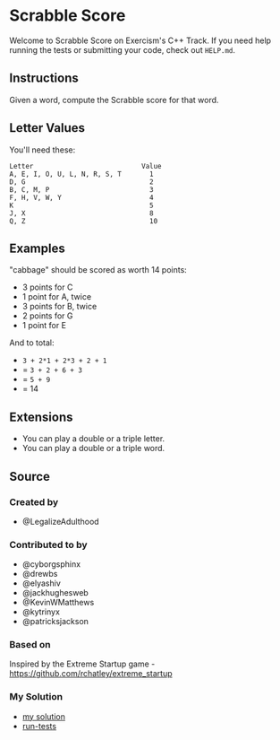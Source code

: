 # Scrabble Score

Welcome to Scrabble Score on Exercism's C++ Track.
If you need help running the tests or submitting your code, check out `HELP.md`.

## Instructions

Given a word, compute the Scrabble score for that word.

## Letter Values

You'll need these:

```text
Letter                           Value
A, E, I, O, U, L, N, R, S, T       1
D, G                               2
B, C, M, P                         3
F, H, V, W, Y                      4
K                                  5
J, X                               8
Q, Z                               10
```

## Examples

"cabbage" should be scored as worth 14 points:

- 3 points for C
- 1 point for A, twice
- 3 points for B, twice
- 2 points for G
- 1 point for E

And to total:

- `3 + 2*1 + 2*3 + 2 + 1`
- = `3 + 2 + 6 + 3`
- = `5 + 9`
- = 14

## Extensions

- You can play a double or a triple letter.
- You can play a double or a triple word.

## Source

### Created by

- @LegalizeAdulthood

### Contributed to by

- @cyborgsphinx
- @drewbs
- @elyashiv
- @jackhughesweb
- @KevinWMatthews
- @kytrinyx
- @patricksjackson

### Based on

Inspired by the Extreme Startup game - https://github.com/rchatley/extreme_startup

### My Solution

- [my solution]()
- [run-tests](./run-tests-cpp.txt)
